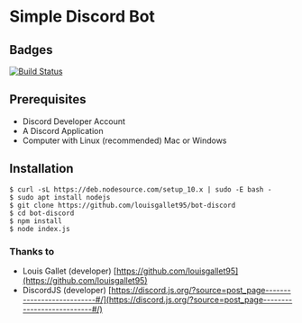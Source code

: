 # Simple Discord Bot

## Badges
[![Build Status](https://travis-ci.com/louisgallet95/bot-discord.svg?token=dnbXo3fzqj6vuU23jeK7&branch=master)](https://travis-ci.com/louisgallet95/bot-discord)

## Prerequisites

 - Discord Developer Account
 - A Discord Application
 - Computer with Linux (recommended) Mac or Windows 




## Installation 

````
$ curl -sL https://deb.nodesource.com/setup_10.x | sudo -E bash -
$ sudo apt install nodejs
$ git clone https://github.com/louisgallet95/bot-discord
$ cd bot-discord
$ npm install
$ node index.js
````


### Thanks to

 - Louis Gallet (developer)  [https://github.com/louisgallet95](https://github.com/louisgallet95)
 - DiscordJS (developer) [https://discord.js.org/?source=post_page---------------------------#/](https://discord.js.org/?source=post_page---------------------------#/) 
